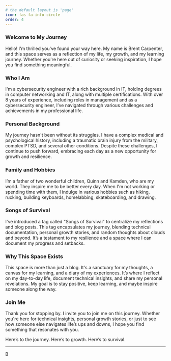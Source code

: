 ```yaml
---
# the default layout is 'page'
icon: fas fa-info-circle
order: 4
---
```


### Welcome to My Journey

Hello! I'm thrilled you've found your way here. My name is Brent Carpenter, and this space serves as a reflection of my life, my growth, and my learning journey. Whether you're here out of curiosity or seeking inspiration, I hope you find something meaningful.

### Who I Am

I'm a cybersecurity engineer with a rich background in IT, holding degrees in computer networking and IT, along with multiple certifications. With over 8 years of experience, including roles in management and as a cybersecurity engineer, I’ve navigated through various challenges and achievements in my professional life.

### Personal Background

My journey hasn't been without its struggles. I have a complex medical and psychological history, including a traumatic brain injury from the military, complex PTSD, and several other conditions. Despite these challenges, I continue to push forward, embracing each day as a new opportunity for growth and resilience.

### Family and Hobbies

I’m a father of two wonderful children, Quinn and Kamden, who are my world. They inspire me to be better every day. When I'm not working or spending time with them, I indulge in various hobbies such as hiking, rucking, building keyboards, homelabbing, skateboarding, and drawing.

### Songs of Survival

I've introduced a tag called "Songs of Survival" to centralize my reflections and blog posts. This tag encapsulates my journey, blending technical documentation, personal growth stories, and random thoughts about clouds and beyond. It’s a testament to my resilience and a space where I can document my progress and setbacks.

### Why This Space Exists

This space is more than just a blog. It's a sanctuary for my thoughts, a canvas for my learning, and a diary of my experiences. It’s where I reflect on my day-to-day life, document technical insights, and share my personal revelations. My goal is to stay positive, keep learning, and maybe inspire someone along the way.

### Join Me

Thank you for stopping by. I invite you to join me on this journey. Whether you're here for technical insights, personal growth stories, or just to see how someone else navigates life’s ups and downs, I hope you find something that resonates with you.

Here’s to the journey. Here’s to growth. Here’s to survival.

---

B





